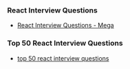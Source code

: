 
### React Interview Questions
- [React Interview Questions - Mega](https://www.linkedin.com/posts/mohitraiyani_react-interview-questions-mohit-raiyani-activity-7000336023146672128-FsSr?utm_source=share&utm_medium=member_desktop)

### Top 50 React Interview Questions
- [top 50 react interview questions](https://www.linkedin.com/pulse/top-50-reactjs-interview-questions-mohamed-wael-bishr/)

